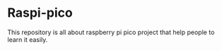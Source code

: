 # Raspi-pico
This repository is all about raspberry pi pico project that help people to learn it easily.
